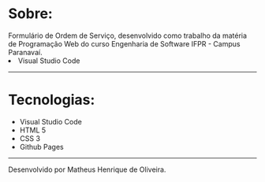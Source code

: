 <h1>Sobre:</h1>
Formulário de Ordem de Serviço, desenvolvido como trabalho da matéria de Programação Web do curso Engenharia de Software IFPR - Campus Paranavaí.
<li>Visual Studio Code</li>
<hr>
<h1>Tecnologias:</h1>
<ul>
  <li>Visual Studio Code</li>
  <li>HTML 5</li>
  <li>CSS 3</li>
  <li>Github Pages</li>
</ul>
<hr>
Desenvolvido por Matheus Henrique de Oliveira.
